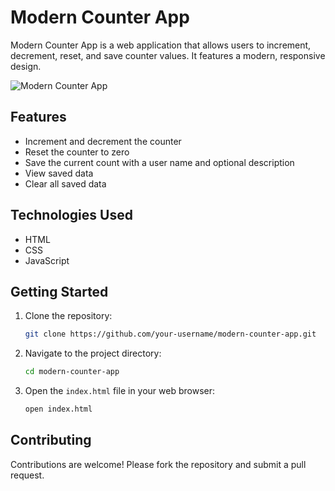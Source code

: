 # Modern Counter App

Modern Counter App is a web application that allows users to increment, decrement, reset, and save counter values. It features a modern, responsive design.

![Modern Counter App](path/to/your/image.png)

## Features

- Increment and decrement the counter
- Reset the counter to zero
- Save the current count with a user name and optional description
- View saved data
- Clear all saved data

## Technologies Used

- HTML
- CSS
- JavaScript

## Getting Started

1. Clone the repository:
    ```bash
    git clone https://github.com/your-username/modern-counter-app.git
    ```

2. Navigate to the project directory:
    ```bash
    cd modern-counter-app
    ```

3. Open the `index.html` file in your web browser:
    ```bash
    open index.html
    ```

## Contributing

Contributions are welcome! Please fork the repository and submit a pull request.
